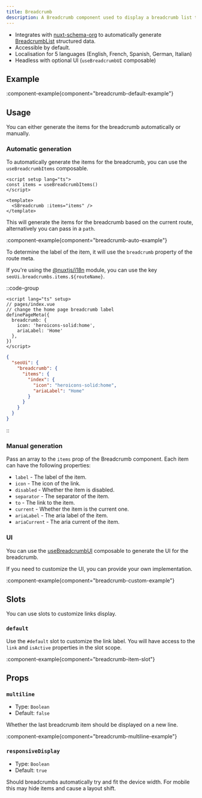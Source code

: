 ```yaml
---
title: Breadcrumb
description: A Breadcrumb component used to display a breadcrumb list that helps users to navigate between pages.
---
```


- Integrates with [nuxt-schema-org](/schema-org) to automatically generate [BreadcrumbList](https://schema.org/BreadcrumbList) structured data.
- Accessible by default.
- Localisation for 5 languages (English, French, Spanish, German, Italian)
- Headless with optional UI (`useBreadcrumbUI` composable)

## Example

:component-example{component="breadcrumb-default-example"}

## Usage

You can either generate the items for the breadcrumb automatically or manually.

### Automatic generation

To automatically generate the items for the breadcrumb, you can use the `useBreadcrumbItems` composable.

```vue
<script setup lang="ts">
const items = useBreadcrumbItems()
</script>

<template>
  <SBreadcrumb :items="items" />
</template>
```

This will generate the items for the breadcrumb based on the current route, alternatively you can pass in a `path`.

:component-example{component="breadcrumb-auto-example"}

To determine the label of the item, it will use the `breadcrumb` property of the route meta.

If you're using the [@nuxtjs/i18n](https://i18n.nuxtjs.org/) module, you can use the key `seoUi.breadcrumbs.items.${routeName}`.

::code-group

```vue [Page Meta]
<script lang="ts" setup>
// pages/index.vue
// change the home page breadcrumb label
definePageMeta({
  breadcrumb: {
    icon: 'heroicons-solid:home',
    ariaLabel: 'Home'
  },
})
</script>
```

```json [I18n]
{
  "seoUi": {
    "breadcrumb": {
      "items": {
        "index": {
          "icon": "heroicons-solid:home",
          "ariaLabel": "Home"
        }
      }
    }
  }
}
```

::

### Manual generation

Pass an array to the `items` prop of the Breadcrumb component. Each item can have the following properties:

- `label` - The label of the item.
- `icon` - The icon of the link.
- `disabled` - Whether the item is disabled.
- `separator` - The separator of the item.
- `to` - The link to the item.
- `current` - Whether the item is the current one.
- `ariaLabel` - The aria label of the item.
- `ariaCurrent` - The aria current of the item.

### UI

You can use the [useBreadcrumbUI](https://github.com/harlan-zw/nuxt-seo-ui/blob/main/src/runtime/composables/useBreadcrumbsUi.ts) composable to generate the UI for the breadcrumb.

If you need to customize the UI, you can provide your own implementation.

:component-example{component="breadcrumb-custom-example"}

## Slots

You can use slots to customize links display.

### `default`

Use the `#default` slot to customize the link label. You will have access to the `link` and `isActive` properties in the slot scope.

:component-example{component="breadcrumb-item-slot"}

## Props

### `multiline`

- Type: `Boolean`
- Default: `false`

Whether the last breadcrumb item should be displayed on a new line.

:component-example{component="breadcrumb-multiline-example"}

### `responsiveDisplay`

- Type: `Boolean`
- Default: `true`

Should breadcrumbs automatically try and fit the device width. For mobile this may hide items and cause a layout shift.
